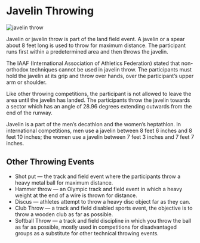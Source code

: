 
# Javelin Throwing

![javelin throw](https://www.topendsports.com/sport/athletics/images/javelin-throw-pixabay.jpg)


Javelin or javelin throw is part of the  land field  event. A javelin or a spear about 8 feet long is used to throw for maximum distance. The participant runs first within a predetermined area and then throws the javelin.

The IAAF (International Association of Athletics Federation) stated that non-orthodox techniques cannot be used in javelin throw. The participants must hold the javelin at its grip and throw over hands, over the participant’s upper arm or shoulder.

Like other throwing competitions, the participant is not allowed to leave the area until the javelin has landed. The participants throw the javelin towards a sector which has an angle of 28.96 degrees extending outwards from the end of the runway.

Javelin is a part of the men’s decathlon and the women’s heptathlon. In international competitions, men use a javelin between 8 feet 6 inches and 8 feet 10 inches; the women use a javelin between 7 feet 3 inches and 7 feet 7 inches.

## Other Throwing Events

-   Shot put  — the track and field event where the participants throw a heavy metal ball for maximum distance.
-   Hammer throw  — an Olympic track and field event in which a heavy weight at the end of a wire is thrown for distance.
-   Discus  — athletes attempt to throw a heavy disc object far as they can.
-   Club Throw — a track and field disabled sports event, the objective is to throw a wooden club as far as possible.
-   Softball Throw — a track and field discipline in which you throw the ball as far as possible, mostly used in competitions for disadvantaged groups as a substitute for other technical throwing events.



